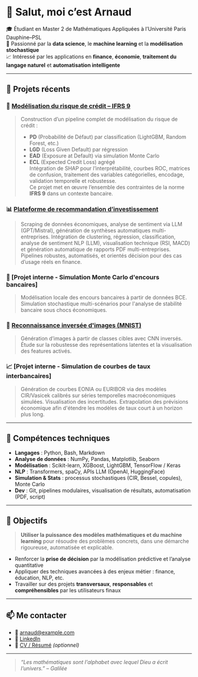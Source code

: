 # 👋 Salut, moi c’est Arnaud

🎓 Étudiant en Master 2 de Mathématiques Appliquées à l’Université Paris Dauphine–PSL  
🧠 Passionné par la **data science**, le **machine learning** et la **modélisation stochastique**  
📈 Intéressé par les applications en **finance**, **économie**, **traitement du langage naturel** et **automatisation intelligente**

---

## 🚀 Projets récents
### 🧮 [Modélisation du risque de crédit – IFRS 9](https://github.com/ton_utilisateur/ton_projet)
> Construction d’un pipeline complet de modélisation du risque de crédit :  
> - **PD** (Probabilité de Défaut) par classification (LightGBM, Random Forest, etc.)  
> - **LGD** (Loss Given Default) par régression  
> - **EAD** (Exposure at Default) via simulation Monte Carlo  
> - **ECL** (Expected Credit Loss) agrégé  
> Intégration de SHAP pour l’interprétabilité, courbes ROC, matrices de confusion, traitement des variables catégorielles, encodage, validation temporelle et robustesse.  
> Ce projet met en œuvre l’ensemble des contraintes de la norme **IFRS 9** dans un contexte bancaire.

### 📊 [Plateforme de recommandation d’investissement]([https://github.com/ton_utilisateur/ton_projet](https://github.com/ArnaudCrd/Investment_Pipeline_Clustering_NLP_Prediction))
> Scraping de données économiques, analyse de sentiment via LLM (GPT/Mistral), génération de synthèses automatiques multi-entreprises.
> Intégration de clustering, régression, classification, analyse de sentiment NLP (LLM), visualisation technique (RSI, MACD) et génération automatique de rapports PDF multi-entreprises.  
> Pipelines robustes, automatisés, et orientés décision pour des cas d’usage réels en finance.

### 🧠 [Projet interne - Simulation Monte Carlo d'encours bancaires]
> Modélisation locale des encours bancaires à partir de données BCE. Simulation stochastique multi-scénarios pour l'analyse de stabilité bancaire sous chocs économiques.

### 🧬 [Reconnaissance inversée d'images (MNIST)](https://github.com/ton_utilisateur/ton_projet)
> Génération d’images à partir de classes cibles avec CNN inversés. Étude sur la robustesse des représentations latentes et la visualisation des features activés.

### 📈 [Projet interne - Simulation de courbes de taux interbancaires]
> Génération de courbes EONIA ou EURIBOR via des modèles CIR/Vasicek calibrés sur séries temporelles macroéconomiques simulées. Visualisation des incertitudes.
> Extrapolation des prévisions économique afin d'étendre les modèles de taux court à un horizon plus long. 

---

## 🧰 Compétences techniques

- **Langages** : Python, Bash, Markdown  
- **Analyse de données** : NumPy, Pandas, Matplotlib, Seaborn  
- **Modélisation** : Scikit-learn, XGBoost, LightGBM, TensorFlow / Keras  
- **NLP** : Transformers, spaCy, APIs LLM (OpenAI, HuggingFace)  
- **Simulation & Stats** : processus stochastiques (CIR, Bessel, copules), Monte Carlo  
- **Dev** : Git, pipelines modulaires, visualisation de résultats, automatisation (PDF, script)

---

## 💼 Objectifs

> **Utiliser la puissance des modèles mathématiques et du machine learning** pour résoudre des problèmes concrets, dans une démarche rigoureuse, automatisée et explicable.

- Renforcer la **prise de décision** par la modélisation prédictive et l’analyse quantitative  
- Appliquer des techniques avancées à des enjeux métier : finance, éducation, NLP, etc.  
- Travailler sur des projets **transversaux**, **responsables** et **compréhensibles** par les utilisateurs finaux

---

## 📫 Me contacter

- 📧 [arnaud@example.com](mailto:arnaud@example.com)  
- 🔗 [LinkedIn](https://www.linkedin.com/in/tonprofil)  
- 🧾 [CV / Résumé](https://github.com/ton_utilisateur/cv) *(optionnel)*

---

> *“Les mathématiques sont l'alphabet avec lequel Dieu a écrit l’univers.” – Galilée*
